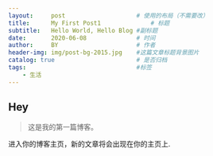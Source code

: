 ```yaml
---
layout:     post   				    # 使用的布局（不需要改）
title:      My First Post1 				# 标题 
subtitle:   Hello World, Hello Blog #副标题
date:       2020-06-08 				# 时间
author:     BY 						# 作者
header-img: img/post-bg-2015.jpg 	#这篇文章标题背景图片
catalog: true 						# 是否归档
tags:								#标签
    - 生活
---
```


## Hey
>这是我的第一篇博客。

进入你的博客主页，新的文章将会出现在你的主页上.
